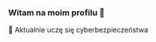 ### Witam na moim profilu 👋
🌱 Aktualnie uczę się cyberbezpieczeństwa
<!--
**Krs713/Krs713** is a ✨ _special_ ✨ repository because its `README.md` (this file) appears on your GitHub profile.

Here are some ideas to get you started:

🌱 Aktualnie uczę się cyberbezpieczeństwa
